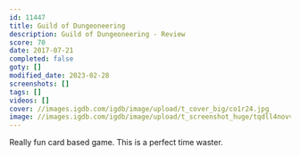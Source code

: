 ```yaml
---
id: 11447
title: Guild of Dungeoneering
description: Guild of Dungeoneering - Review
score: 70
date: 2017-07-21
completed: false
goty: []
modified_date: 2023-02-28
screenshots: []
tags: []
videos: []
cover: //images.igdb.com/igdb/image/upload/t_cover_big/co1r24.jpg
image: //images.igdb.com/igdb/image/upload/t_screenshot_huge/tqdll4novv9jsvlbu9yt.jpg
---
```

Really fun card based game. This is a perfect time waster.